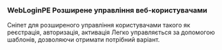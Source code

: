 
<meta http-equiv="Content-Type" content="text/html; charset=utf-8">
<h3>WebLoginPE Розширене управління веб-користувачами</h3>
Сніпет для розширеного управління користувачами такого як реєстрація, авторизація, активація Легко управляється за допомогою шаблонів, дозволяючи отримати потрібний варіант.
